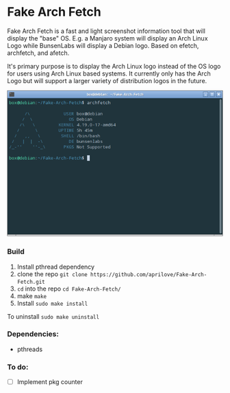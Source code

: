 # Fake Arch Fetch

Fake Arch Fetch is a fast and light screenshot information tool that will display the "base" OS. E.g. a Manjaro system will display an Arch Linux Logo while BunsenLabs will display a Debian logo. Based on efetch, archfetch, and afetch.

It's primary purpose is to display the Arch Linux logo instead of the OS logo for users using Arch Linux based systems. It currently only has the Arch Logo but will support a larger variety of distribution logos in the future.

![alt text](https://github.com/aprilove/Fake-Arch-Fetch/blob/main/images/demo.png)


### Build
1. Install pthread dependency
2. clone the repo
`git clone https://github.com/aprilove/Fake-Arch-Fetch.git`
3. `cd` into the repo
`cd Fake-Arch-Fetch/`
4. make
`make`
5. Install
`sudo make install`

To uninstall `sudo make uninstall`

### Dependencies:
- pthreads

### To do:
- [ ] Implement pkg counter
